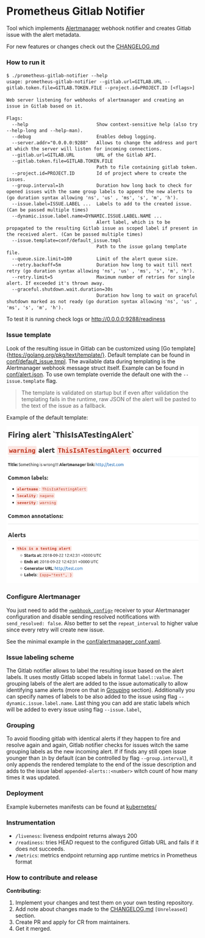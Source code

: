 # Prometheus Gitlab Notifier

Tool which implements [Alertmanager](https://github.com/prometheus/alertmanager) webhook notifier
and creates Gitlab issue with the alert metadata.

For new features or changes check out the [CHANGELOG.md](./CHANGELOG.md)

### How to run it
```
$ ./prometheus-gitlab-notifier --help
usage: prometheus-gitlab-notifier --gitlab.url=GITLAB.URL --gitlab.token.file=GITLAB.TOKEN.FILE --project.id=PROJECT.ID [<flags>]

Web server listening for webhooks of alertmanager and creating an issue in Gitlab based on it.

Flags:
  --help                         Show context-sensitive help (also try --help-long and --help-man).
  --debug                        Enables debug logging.
  --server.addr="0.0.0.0:9288"   Allows to change the address and port at which the server will listen for incoming connections.
  --gitlab.url=GITLAB.URL        URL of the Gitlab API.
  --gitlab.token.file=GITLAB.TOKEN.FILE  
                                 Path to file containing gitlab token.
  --project.id=PROJECT.ID        Id of project where to create the issues.
  --group.interval=1h            Duration how long back to check for opened issues with the same group labels to append the new alerts to (go duration syntax allowing 'ns', 'us' , 'ms', 's', 'm', 'h').
  --issue.label=ISSUE.LABEL ...  Labels to add to the created issue. (Can be passed multiple times)
  --dynamic.issue.label.name=DYNAMIC.ISSUE.LABEL.NAME ...  
                                 Alert label, which is to be propagated to the resulting Gitlab issue as scoped label if present in the received alert. (Can be passed multiple times)
  --issue.template=conf/default_issue.tmpl  
                                 Path to the issue golang template file.
  --queue.size.limit=100         Limit of the alert queue size.
  --retry.backoff=5m             Duration how long to wait till next retry (go duration syntax allowing 'ns', 'us' , 'ms', 's', 'm', 'h').
  --retry.limit=5                Maximum number of retries for single alert. If exceeded it's thrown away.
  --graceful.shutdown.wait.duration=30s  
                                 Duration how long to wait on graceful shutdown marked as not ready (go duration syntax allowing 'ns', 'us' , 'ms', 's', 'm', 'h').
```

To test it is running check logs or http://0.0.0.0:9288/readiness

### Issue template
Look of the resulting issue in Gitlab can be customized using [Go template]{https://golang.org/pkg/text/template/}.
Default template can be found in [conf/default_issue.tmpl](conf/default_issue.tmpl).
The available data during templating is the Alertmanager webhook message struct itself.
Example can be found in [conf/alert.json](conf/alert.json).
To use own template override the default one with the `--issue.template` flag.
> The template is validated on startup but if even after validation the templating
fails in the runtime, raw JSON of the alert will be pasted to the text of the issue as a fallback.

Example of the default template:

![Issue axample](conf/issue_example.png)

### Configure Alertmanager
You just need to add the [`<webhook_config>`](https://prometheus.io/docs/alerting/configuration/#webhook_config)
receiver to your Alertmanager configuration and disable sending resolved notifications with `send_resolved: false`.
Also better to set the `repeat_interval` to higher value since every retry will create new issue.

See the minimal example in the [conf/alertmanager_conf.yaml](conf/alertmanager_conf.yaml).


### Issue labeling scheme
The Gitlab notifier allows to label the resulting issue based on the alert labels.
It uses mostly Gitlab scoped labels in format `label::value`.
The grouping labels of the alert are added to the issue automatically to allow identifying same 
alerts (more on that in [Grouping](#Grouping) section).
Additionally you can specify names of labels to be also added to the issue using flag `--dynamic.issue.label.name`.
Last thing you can add are static labels which will be added to every issue using flag `--issue.label`,


### Grouping
To avoid flooding gitlab with identical alerts if they happen to fire and resolve again and again, 
Gitlab notifier checks for issues witch the same grouping labels as the new incoming alert.
If if finds any still open issue younger than `1h` by default (can be controlled by flag `--group.interval`),
it only appends the rendered template to the end of the issue description 
and adds to the issue label `appended-alerts::<number>` witch count of how many times it was updated. 


### Deployment
Example kubernetes manifests can be found at [kubernetes/](./kubernetes)


### Instrumentation

- `/liveness`: liveness endpoint returns always 200
- `/readiness`: tries HEAD request to the configured Gitlab URL and fails if it does not succeeds. 
- `/metrics`: metrics endpoint returning app runtime metrics in Prometheus format

### How to contribute and release

**Contributing:**
1. Implement your changes and test them on your own testing repository.
1. Add note about changes made to the [CHANGELOG.md](CHANGELOG.md) `[Unreleased]` section.
1. Create PR and apply for CR from maintainers.
1. Get it merged.
